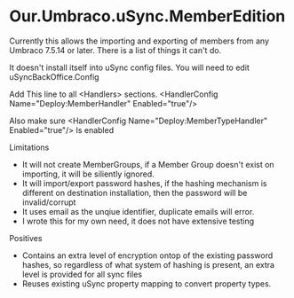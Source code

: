 # Our.Umbraco.uSync.MemberEdition

Currently this allows the importing and exporting of members from any Umbraco 7.5.14 or later. There is a list of things it can't do.

It doesn't install itself into uSync config files. You will need to edit uSyncBackOffice.Config

  Add This line to all &lt;Handlers> sections.
      &lt;HandlerConfig Name="Deploy:MemberHandler" Enabled="true"/>

  Also make sure 
    &lt;HandlerConfig Name="Deploy:MemberTypeHandler" Enabled="true"/>
  Is enabled


Limitations

*  It will not create MemberGroups, if a Member Group doesn't exist on importing, it will be siliently ignored.
*  It will import/export password hashes, if the hashing mechanism is different on destination installation, then the password will be invalid/corrupt
*  It uses email as the unqiue identifier, duplicate emails will error.
*  I wrote this for my own need, it does not have extensive testing

Positives

* Contains an extra level of encryption ontop of the existing password hashes, so regardless of what system of hashing is present, an extra level is provided for all sync files
* Reuses existing uSync property mapping to convert property types.

